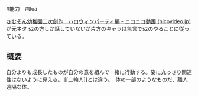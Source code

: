 #能力　#tloa

[さむそん幼稚園二次創作　ハロウィンパーティ編 - ニコニコ動画 (nicovideo.jp)](https://www.nicovideo.jp/watch/sm42932070)
が元ネタ
szの方しか話していないが片方のキャラは無言でszのやることに従っている。

## 概要
自分よりも成長したものが自分の意を組んで一緒に行動する。姿に丸っきり関連性はないように見える。
[[二輪人]]とは違う。　体の一部のようなものだ、離人遠隔な体。